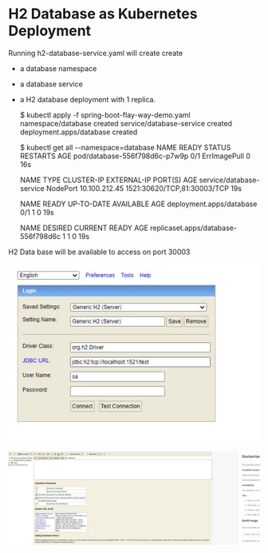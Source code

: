# H2 Database as Kubernetes Deployment

Running h2-database-service.yaml will create create
	
*   a database namespace
*   a database service 
* 	a H2 database deployment with 1 replica.


	$ kubectl apply -f spring-boot-flay-way-demo.yaml 
	namespace/database created
	service/database-service created
	deployment.apps/database created

	
	$ kubectl get all --namespace=database
	NAME                            READY   STATUS         RESTARTS   AGE
	pod/database-556f798d6c-p7w9p   0/1     ErrImagePull   0          16s
	
	NAME                       TYPE       CLUSTER-IP      EXTERNAL-IP   PORT(S)                       AGE
	service/database-service   NodePort   10.100.212.45   <none>        1521:30620/TCP,81:30003/TCP   19s
	
	NAME                       READY   UP-TO-DATE   AVAILABLE   AGE
	deployment.apps/database   0/1     1            0           19s
	
	NAME                                  DESIRED   CURRENT   READY   AGE
	replicaset.apps/database-556f798d6c   1         1         0       19s
	

H2 Data base will be available to access on port 30003

![H2 Login](images/h2-login.JPG "H2 Login") 	

![H2 Login](images/h2.JPG "H2 Login") 	